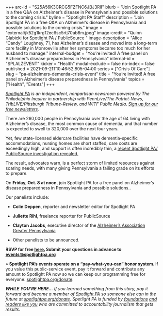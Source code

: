 +++
arc-id = "S25A56K3CRCG5FZFNC6JBJ3RII"
blurb = "Join Spotlight PA in a free Q&A on Alzheimer’s disease in Pennsylvania and possible solutions to the coming crisis."
byline = "Spotlight PA Staff"
description = "Join Spotlight PA in a free Q&A on Alzheimer’s disease in Pennsylvania and possible solutions to the coming crisis."
image = "external/jk52g1krg12ec6sc5rtj70ab8m.jpeg"
image-credit = "Quinn Glabicki for Spotlight PA / PublicSource "
image-description = "Alice “Candy” Loughney, 71, has Alzheimer’s disease and moved into a long-term care facility in Monroeville after her symptoms became too much for her husband to manage."
internal-budget = "You’re invited! A free panel on Alzheimer’s disease preparedness in Pennsylvania"
internal-id = "SPLALZEVENT"
kicker = "Health"
modal-exclude = false
no-index = false
published = 2021-09-21T10:46:52.805-04:00
series = ["Crisis Of Care"]
slug = "pa-alzheimers-dementia-crisis-event"
title = "You’re invited! A free panel on Alzheimer’s disease preparedness in Pennsylvania"
topics = ["Health", "Events"]
+++

<a href="https://www.spotlightpa.org/"><i>Spotlight PA</i></a><i> is an independent, nonpartisan newsroom powered by The Philadelphia Inquirer in partnership with PennLive/The Patriot-News, TribLIVE/Pittsburgh Tribune-Review, and WITF Public Media. </i><a href="https://www.spotlightpa.org/newsletters"><i>Sign up for our free newsletters</i></a><i>.</i>

There are 280,000 people in Pennsylvania over the age of 64 living with Alzheimer’s disease, the most common cause of dementia, and that number is expected to swell to 320,000 over the next four years. 

Yet, few state-licensed eldercare facilities have dementia-specific accommodations, nursing homes are short staffed, care costs are exceedingly high, and support is often incredibly thin, a <a href="https://www.spotlightpa.org/news/2021/09/pa-alzheimers-dementia-crisis-unprepared/">recent Spotlight PA/ PublicSource investigation revealed.</a>

The result, advocates warn, is a perfect storm of limited resources against soaring needs, with many giving Pennsylvania a failing grade on its efforts to prepare.

On <b>Friday, Oct. 8 at noon</b>, join Spotlight PA for a free panel on Alzheimer’s disease preparedness in Pennsylvania and possible solutions..

Our panelists include:

- <b>Colin Deppen</b>, reporter and newsletter editor for Spotlight PA<br/>

- <b>Juliette Rihl</b>, freelance reporter for PublicSource<br/>

- <b>Clayton Jacobs</b>, executive director of the <a href="https://www.alz.org/pa">Alzheimer’s Association Greater Pennsylvania<br/></a>

- Other panelists to be announced.<br/>

<b>RSVP for free </b><a href="https://inquirer.zoom.us/webinar/register/WN_ldqX9CoUT2acyNRIpJP2BA"><b>here.</b></a><b> Submit your questions in advance to </b><a href="mailto:events@spotlightpa.org"><b>events@spotlightpa.org</b></a>

» <b>Spotlight PA’s events operate on a “pay-what-you-can” honor system. </b>If you value this public-service event, pay it forward and contribute any amount to Spotlight PA now so we can keep our programming free for everyone: <a href="http://checkout.fundjournalism.org/memberform?org_id=spotlightpa&campaign=701f4000000TVuXAAW">spotlightpa.org/donate</a>.

<script src="https://www.spotlightpa.org/embed.js" async></script><div data-spl-embed-version="1" data-spl-src="https://www.spotlightpa.org/embeds/newsletter/"></div>

<i><b>WHILE YOU’RE HERE...</b></i><i> If you learned something from this story, pay it forward and become a member of </i><a href="https://www.spotlightpa.org/"><i>Spotlight PA</i></a><i> so someone else can in the future at </i><a href="http://spotlightpa.org/donate"><i>spotlightpa.org/donate</i></a><i>. Spotlight PA is funded by</i><a href="https://www.spotlightpa.org/support"><i> foundations</i></a><i> </i><a href="https://www.spotlightpa.org/support"><i>and readers like you</i></a><i> who are committed to accountability journalism that gets results.</i>
